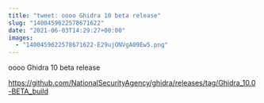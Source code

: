 ```yaml
---
title: "tweet: oooo Ghidra 10 beta release"
slug: "1400459622578671622"
date: "2021-06-03T14:29:27+00:00"
images:
  - "1400459622578671622-E29ujONVgA09Ew5.png"
---
```

oooo Ghidra 10 beta release

https://github.com/NationalSecurityAgency/ghidra/releases/tag/Ghidra_10.0-BETA_build 